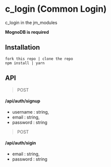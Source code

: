 # c_login (Common Login)
c_login in the jm_modules

__MognoDB is required__

## Installation

```
fork this repo | clone the repo 
npm install | yarn
```

## API

>POST  

#### /api/auth/signup

- username : string,
- email :  string,
- password : string

>POST

#### /api/auth/sigin

- email :  string,
- password : string
